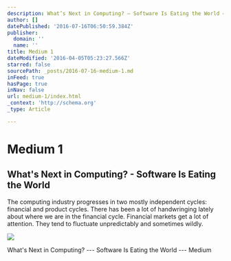 ```yaml
---
description: What’s Next in Computing? — Software Is Eating the World — Medium
author: []
datePublished: '2016-07-16T06:50:59.384Z'
publisher:
  domain: ''
  name: ''
title: Medium 1
dateModified: '2016-04-05T05:23:27.566Z'
starred: false
sourcePath: _posts/2016-07-16-medium-1.md
inFeed: true
hasPage: true
inNav: false
url: medium-1/index.html
_context: 'http://schema.org'
_type: Article

---
```

# Medium 1

<article style=""><h1>What's Next in Computing? - Software Is Eating the World</h1><p>The computing industry progresses in two mostly independent cycles: financial and product cycles. There has been a lot of handwringing lately about where we are in the financial cycle. Financial markets get a lot of attention. They tend to fluctuate unpredictably and sometimes wildly.</p><img src="https://cdn-images-1.medium.com/max/800/1*oOZjdUvjYRlrFtYUKLIMGg.png" /></article>

What's Next in Computing? --- Software Is Eating the World --- Medium